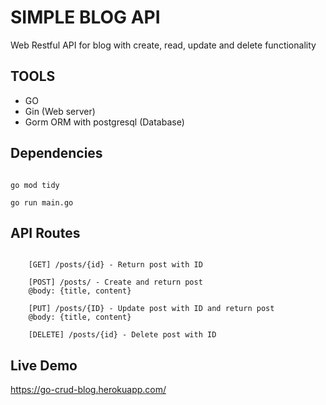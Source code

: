 # SIMPLE BLOG API

Web Restful API for blog with create, read, update and delete functionality

## TOOLS

-   GO
-   Gin (Web server)
-   Gorm ORM with postgresql (Database)

## Dependencies

```

go mod tidy

go run main.go
```

## API Routes

```[GET] /posts/ - Returns all posts

    [GET] /posts/{id} - Return post with ID

    [POST] /posts/ - Create and return post
    @body: {title, content}

    [PUT] /posts/{ID} - Update post with ID and return post
    @body: {title, content}

    [DELETE] /posts/{id} - Delete post with ID
```

## Live Demo

https://go-crud-blog.herokuapp.com/
